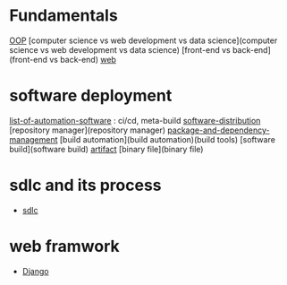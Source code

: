 # Fundamentals
[OOP](OOP)
[computer science vs web development vs data science](computer science vs web development vs data science)
[front-end vs back-end](front-end vs back-end)
[web](web)

# software deployment
[list-of-automation-software](https://en.wikipedia.org/wiki/List_of_build_automation_software) : ci/cd, meta-build
[software-distribution](software-distribution)
[repository manager](repository manager)
[package-and-dependency-management](package-and-dependency-management)
[build automation](build automation)(build tools)
[software build](software build)
[artifact](artifact)
[binary file](binary file)

# sdlc and its process
- [sdlc](sdlc)


# web framwork
- [Django](Django)
